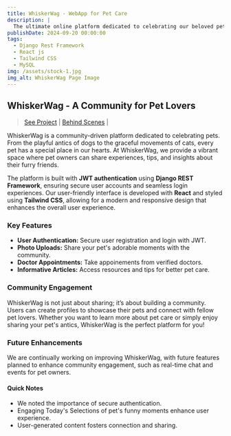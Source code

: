 ```yaml
---
title: WhiskerWag - WebApp for Pet Care
description: |
  The ultimate online platform dedicated to celebrating our beloved pets! From the playful antics of dogs to the graceful movements of cats, every pet has a special place in our hearts. WhiskerWag connects pet owners to share valuable insights and enrich the lives of our furry friends.
publishDate: 2024-09-20 00:00:00
tags:
  - Django Rest Framework
  - React js
  - Tailwind CSS
  - MySQL 
img: /assets/stock-1.jpg
img_alt: WhiskerWag Page Image
---
```

## WhiskerWag - A Community for Pet Lovers

> [See Project](https://whiskerwag-vercel.vercel.app/)  |  [Behind Scenes](https://github.com/ChaitanyaKulkarni001/WhiskerWag)    |

WhiskerWag is a community-driven platform dedicated to celebrating pets. From the playful antics of dogs to the graceful movements of cats, every pet has a special place in our hearts. At WhiskerWag, we provide a vibrant space where pet owners can share experiences, tips, and insights about their furry friends.

The platform is built with **JWT authentication** using **Django REST Framework**, ensuring secure user accounts and seamless login experiences. Our user-friendly interface is developed with **React** and styled using **Tailwind CSS**, allowing for a modern and responsive design that enhances the overall user experience.

### Key Features

- **User Authentication:** Secure user registration and login with JWT.
- **Photo  Uploads:** Share your pet's adorable moments with the community.
- **Doctor Appointments:** Take appoinements from verified doctors.
- **Informative Articles:** Access resources and tips for better pet care.


### Community Engagement

WhiskerWag is not just about sharing; it’s about building a community. Users can create profiles to showcase their pets and connect with fellow pet lovers. Whether you want to learn more about pet care or simply enjoy sharing your pet's antics, WhiskerWag is the perfect platform for you!

### Future Enhancements

We are continually working on improving WhiskerWag, with future features planned to enhance community engagement, such as real-time chat and events for pet owners.


#### Quick Notes

- We noted the importance of secure authentication.
- Engaging Today's Selections of pet's funny moments enhance user experience.
- User-generated content fosters connection and sharing.
